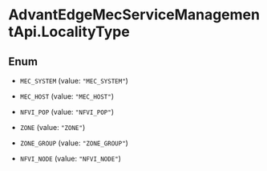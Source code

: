 # AdvantEdgeMecServiceManagementApi.LocalityType

## Enum


* `MEC_SYSTEM` (value: `"MEC_SYSTEM"`)

* `MEC_HOST` (value: `"MEC_HOST"`)

* `NFVI_POP` (value: `"NFVI_POP"`)

* `ZONE` (value: `"ZONE"`)

* `ZONE_GROUP` (value: `"ZONE_GROUP"`)

* `NFVI_NODE` (value: `"NFVI_NODE"`)


